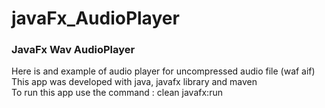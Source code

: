# javaFx_AudioPlayer
<h3>JavaFx Wav AudioPlayer</h3>
<p>
Here is and example of audio player for uncompressed audio file (waf aif)</br>
This app was developed with java, javafx library and maven</br>
To run this app use the command : clean javafx:run
</p>
